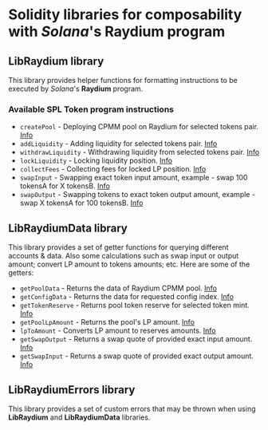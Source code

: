 # Solidity libraries for composability with _Solana_'s Raydium program

## LibRaydium library
This library provides helper functions for formatting instructions to be executed by _Solana_'s **Raydium** 
program.

### Available SPL Token program instructions
* `createPool` - Deploying CPMM pool on Raydium for selected tokens pair. [Info](LibRaydium.sol#L29)
* `addLiquidity` - Adding liquidity for selected tokens pair. [Info](LibRaydium.sol#L136)
* `withdrawLiquidity` - Withdrawing liquidity from selected tokens pair. [Info](LibRaydium.sol#L232)
* `lockLiquidity` - Locking liquidity position. [Info](LibRaydium.sol#L319)
* `collectFees` - Collecting fees for locked LP position. [Info](LibRaydium.sol#L429)
* `swapInput` - Swapping exact token input amount, example - swap 100 tokensA for X tokensB. [Info](LibRaydium.sol#L531)
* `swapOutput` - Swapping tokens to exact token output amount, example - swap X tokensA for 100 tokensB. [Info](LibRaydium.sol#L580)

## LibRaydiumData library
This library provides a set of getter functions for querying different accounts & data. Also some calculations such as swap input or output amount; convert LP amount to tokens amounts; etc. Here are some of the getters:
* `getPoolData` - Returns the data of Raydium CPMM pool. [Info](LibRaydiumData.sol#148)
* `getConfigData` - Returns the data for requested config index. [Info](LibRaydiumData.sol#171)
* `getTokenReserve` - Returns pool token reserve for selected token mint. [Info](LibRaydiumData.sol#192)
* `getPoolLpAmount` - Returns the pool's LP amount. [Info](LibRaydiumData.sol#197)
* `lpToAmount` - Converts LP amount to reserves amounts. [Info](LibRaydiumData.sol#202)
* `getSwapOutput` - Returns a swap quote of provided exact input amount. [Info](LibRaydiumData.sol#222)
* `getSwapInput` - Returns a swap quote of provided exact output amount. [Info](LibRaydiumData.sol#238)


## LibRaydiumErrors library
This library provides a set of custom errors that may be thrown when using **LibRaydium** and **LibRaydiumData** 
libraries.